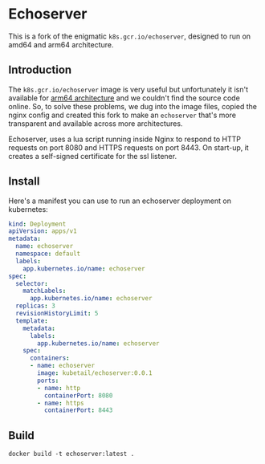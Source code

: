 # Echoserver

This is a fork of the enigmatic `k8s.gcr.io/echoserver`, designed to run on amd64 and arm64 architecture.

## Introduction

The `k8s.gcr.io/echoserver` image is very useful but unfortunately it isn't available for [arm64 architecture](https://github.com/kubernetes-retired/contrib/issues/2991) and we couldn't find the source code online. So, to solve these problems, we dug into the image files, copied the nginx config and created this fork to make an `echoserver` that's more transparent and available across more architectures.

Echoserver, uses a lua script running inside Nginx to respond to HTTP requests on port 8080 and HTTPS requests on port 8443. On start-up, it creates a self-signed certificate for the ssl listener.

## Install

Here's a manifest you can use to run an echoserver deployment on kubernetes:

```yaml
kind: Deployment
apiVersion: apps/v1
metadata:
  name: echoserver
  namespace: default
  labels:
    app.kubernetes.io/name: echoserver
spec:
  selector:
    matchLabels:
      app.kubernetes.io/name: echoserver
  replicas: 3
  revisionHistoryLimit: 5
  template:
    metadata:
      labels:
        app.kubernetes.io/name: echoserver
    spec:
      containers:
      - name: echoserver
        image: kubetail/echoserver:0.0.1
        ports:
        - name: http
          containerPort: 8080
        - name: https
          containerPort: 8443
```

## Build

```console
docker build -t echoserver:latest .
```
